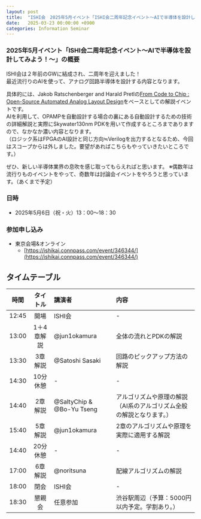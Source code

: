 ```yaml
---
layout: post
title:  "ISHI会　2025年5月イベント「ISHI会二周年記念イベント～AIで半導体を設計してみよう！～」の参加者募集"
date:   2025-03-23 00:00:00 +0900
categories: Information Seminar
---
```


### 2025年5月イベント「ISHI会二周年記念イベント～AIで半導体を設計してみよう！～」の概要
ISHI会は２年前のGWに結成され、二周年を迎えました！  
最近流行りのAIを使って、アナログ回路半導体を設計する内容となります。  

具体的には、Jakob Ratschenberger and Harald Pretlの[From Code to Chip : Open-Source Automated Analog Layout Design](https://sedemos.blogspot.com/2025/01/book-from-code-to-chip.html)をベースとしての解説イベントです。  
AIを利用して、OPAMPを自動設計する場合の裏にある自動設計するための技術の詳細解説と実際にSkywater130nm PDKを用いて作成するところまでありますので、なかなか濃い内容となります。  
（ロジック系はFPGAのAI設計と同じ方向≒Verilogを出力するとなるため、今回はスコープからは外しました。要望があればこちらもやっていきたいところです。）  
  
ぜひ、新しい半導体業界の息吹を感じ取ってもらえればと思います。 ※偶数年は流行りものイベントをやって、奇数年は討論会イベントをやろうと思っています。（あくまで予定）  


### 日時
* 2025年5月6日（祝・火）13：00〜18：30  

### 参加申し込み 
* 東京会場&オンライン  
    * [https://ishikai.connpass.com/event/346344/](https://ishikai.connpass.com/event/346344/)  


## タイムテーブル
| 時間 | タイトル | 講演者 |  内容 |
|:------------:|:--------------:|:------------|:------------ |
| 12:45 | 開場 | ISHI会 | - | 
| 13:00 | 1＋4章解説 | @jun1okamura | 全体の流れとPDKの解説 |
| 13:30 | 3章解説| @Satoshi Sasaki | 回路のピックアップ方法の解説 |
| 14:30 | 10分休憩 | - | - |
| 14:40 | 2章解説 | @SaltyChip  & @Bo-Yu Tseng  | アルゴリズムや原理の解説（AI系のアルゴリズム全般の解説となります。） |
| 15:40 | 5章解説| @jun1okamura | 2章のアルゴリズムや原理を実際に適用する解説 |
| 14:40 | 20分休憩 | - | - |
| 17:00 | 6章解説 | @noritsuna | 配線アルゴリズムの解説 |
| 18:00 | 閉会 | ISHI会 | - |
| 18:30 | 懇親会 | 任意参加 | 渋谷駅周辺（予算：5000円以内予定。学割あり。） |
